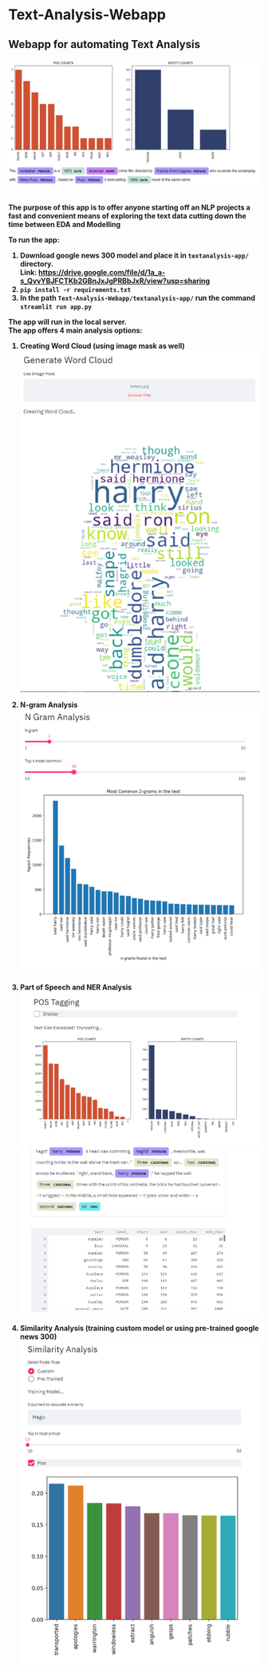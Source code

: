 # Text-Analysis-Webapp
## Webapp for automating Text Analysis
![disp](https://github.com/Arpan-Mishra/Text-Analysis-Webapp/blob/main/textanalysis-app/display.png)<br><br>

<b> The purpose of this app is to offer anyone starting off an NLP projects a fast and convenient means of exploring the text data cutting down the time between EDA and Modelling<b><br>

To run the app:
1. Download google news 300 model and place it in `textanalysis-app/` directory.<br>Link: https://drive.google.com/file/d/1a_a-s_QvvYBJFCTKb2GBnJxJgPRBbJxR/view?usp=sharing
2. `pip install -r requirements.txt`
3. In the path `Text-Analysis-Webapp/textanalysis-app/` run the command `streamlit run app.py` <br>

The app will run in the local server.<br>
The app offers 4 main analysis options:<br>
1. Creating Word Cloud (using image mask as well)<br>
![img](https://github.com/Arpan-Mishra/Text-Analysis-Webapp/blob/main/images/snape-cloud.png)

2. N-gram Analysis<br>
![img](https://github.com/Arpan-Mishra/Text-Analysis-Webapp/blob/main/images/ng.png)

3. Part of Speech and NER Analysis<br>
![img](https://github.com/Arpan-Mishra/Text-Analysis-Webapp/blob/main/images/pos.png)     ![img](https://github.com/Arpan-Mishra/Text-Analysis-Webapp/blob/main/images/ner.png)

4. Similarity Analysis (training custom model or using pre-trained google news 300)<br>
![img](https://github.com/Arpan-Mishra/Text-Analysis-Webapp/blob/main/images/sa.png)

